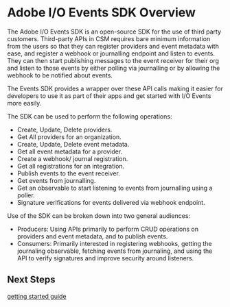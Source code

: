 # Adobe I/O Events SDK Overview

The Adobe I/O Events SDK is an open-source SDK for the use of third party customers. Third-party APIs in CSM requires bare minimum information from the users so that they can register providers and event metadata with ease, and register a webhook or journalling endpoint and listen to events. They can then start publishing messages to the event receiver for their org and listen to those events by either polling via journalling or by allowing the webhook to be notified about events. 

The Events SDK provides a wrapper over these API calls making it easier for developers to use it as part of their apps and get started with I/O Events more easily.

The SDK can be used to perform the following operations:

* Create, Update, Delete providers.
* Get All providers for an organization.
* Create, Update, Delete event metadata.
* Get all event metadata for a provider.
* Create a webhook/ journal registration.
* Get all registrations for an integration.
* Publish events to the event receiver.
* Get events from journalling.
* Get an observable to start listening to events from journalling using a poller.
* Signature verifications for events delivered via webhook endpoint.

Use of the SDK can be broken down into two general audiences: 

* Producers: Using APIs primarily to perform CRUD operations on providers and event metadata, and to publish events.
* Consumers: Primarily interested in registering webhooks, getting the journaling observable, fetching events from journaling, and using the API to verify signatures and improve security around listeners.

## Next Steps

[getting started guide](getting-started.md)

